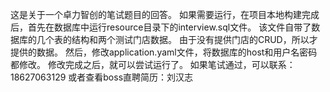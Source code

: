 这是关于一个卓力智创的笔试题目的回答。
如果需要运行，在项目本地构建完成后，首先在数据库中运行resource目录下的interview.sql文件。
该文件自带了数据库的几个表的结构和两个测试门店数据。
由于没有提供门店的CRUD，所以才提供的数据。
然后，修改application.yaml文件，将数据库的host和用户名密码都修改。
修改完成之后，就可以尝试运行了。
如果笔试通过，可以联系：18627063129
或者查看boss直聘简历：刘汉志

